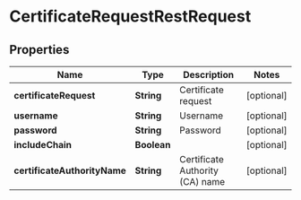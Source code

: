 

# CertificateRequestRestRequest


## Properties

| Name | Type | Description | Notes |
|------------ | ------------- | ------------- | -------------|
|**certificateRequest** | **String** | Certificate request |  [optional] |
|**username** | **String** | Username |  [optional] |
|**password** | **String** | Password |  [optional] |
|**includeChain** | **Boolean** |  |  [optional] |
|**certificateAuthorityName** | **String** | Certificate Authority (CA) name |  [optional] |



